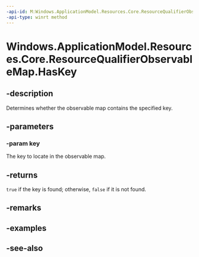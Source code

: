 ```yaml
---
-api-id: M:Windows.ApplicationModel.Resources.Core.ResourceQualifierObservableMap.HasKey(System.String)
-api-type: winrt method
---
```


<!-- Method syntax
public bool HasKey(System.String key)
-->

# Windows.ApplicationModel.Resources.Core.ResourceQualifierObservableMap.HasKey

## -description
Determines whether the observable map contains the specified key.

## -parameters
### -param key
The key to locate in the observable map.

## -returns
`true` if the key is found; otherwise, `false` if it is not found.

## -remarks

## -examples

## -see-also
